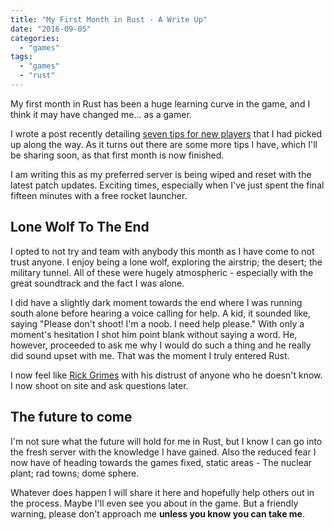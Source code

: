 ```yaml
---
title: "My First Month in Rust - A Write Up"
date: "2016-09-05"
categories: 
  - "games"
tags: 
  - "games"
  - "rust"
---
```


My first month in Rust has been a huge learning curve in the game, and I think it may have changed me... as a gamer.

I wrote a post recently detailing [seven tips for new players](/2016/08/there-is-no-love-in-rust-7-pieces-of-advice-for-new-players/) that I had picked up along the way. As it turns out there are some more tips I have, which I'll be sharing soon, as that first month is now finished.

I am writing this as my preferred server is being wiped and reset with the latest patch updates. Exciting times, especially when I've just spent the final fifteen minutes with a free rocket launcher.

## Lone Wolf To The End

I opted to not try and team with anybody this month as I have come to not trust anyone. I enjoy being a lone wolf, exploring the airstrip; the desert; the military tunnel. All of these were hugely atmospheric - especially with the great soundtrack and the fact I was alone.

I did have a slightly dark moment towards the end where I was running south alone before hearing a voice calling for help. A kid, it sounded like, saying "Please don't shoot! I'm a noob. I need help please." With only a moment's hesitation I shot him point blank without saying a word. He, however, proceeded to ask me why I would do such a thing and he really did sound upset with me. That was the moment I truly entered Rust.

I now feel like [Rick Grimes](https://vignette2.wikia.nocookie.net/epicrapbattlesofhistory/images/7/75/Heartbroken_Rick_Grimes.gif/revision/latest?cb=20160111081339) with his distrust of anyone who he doesn't know. I now shoot on site and ask questions later.

## The future to come

I'm not sure what the future will hold for me in Rust, but I know I can go into the fresh server with the knowledge I have gained. Also the reduced fear I now have of heading towards the games fixed, static areas - The nuclear plant; rad towns; dome sphere.

Whatever does happen I will share it here and hopefully help others out in the process. Maybe I'll even see you about in the game. But a friendly warning, please don't approach me **unless you know you can take me**.
